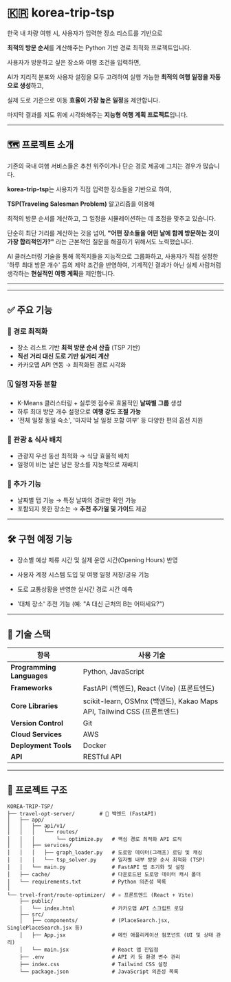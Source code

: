 # 🇰🇷 korea-trip-tsp

한국 내 차량 여행 시, 사용자가 입력한 장소 리스트를 기반으로  

**최적의 방문 순서**를 계산해주는 Python 기반 경로 최적화 프로젝트입니다.  

사용자가 방문하고 싶은 장소와 여행 조건을 입력하면, 

AI가 지리적 분포와 사용자 설정을 모두 고려하여 실행 가능한 **최적의 여행 일정을 자동으로 생성**하고,

실제 도로 기준으로 이동 **효율이 가장 높은 일정**을 제안합니다.

마지막 결과를 지도 위에 시각화해주는 **지능형 여행 계획 프로젝트**입니다.




---

## 🗺️ 프로젝트 소개

기존의 국내 여행 서비스들은 추천 위주이거나 단순 경로 제공에 그치는 경우가 많습니다.  

**korea-trip-tsp**는 사용자가 직접 입력한 장소들을 기반으로 하여,  

**TSP(Traveling Salesman Problem)** 알고리즘을 이용해  

최적의 방문 순서를 계산하고, 그 일정을 시뮬레이션하는 데 초점을 맞추고 있습니다.

단순히 최단 거리를 계산하는 것을 넘어, **"어떤 장소들을 어떤 날에 함께 방문하는 것이 가장 합리적인가?"** 라는 근본적인 질문을 해결하기 위해서도 노력했습니다.

AI 클러스터링 기술을 통해 목적지들을 지능적으로 그룹화하고, 
사용자가 직접 설정한 '하루 최대 방문 개수' 등의 제약 조건을 반영하여,
기계적인 결과가 아닌 실제 사람처럼 생각하는 **현실적인 여행 계획**을 제안합니다.

---

---

## ✅ 주요 기능
### 📍 경로 최적화
- 장소 리스트 기반 **최적 방문 순서 산출** (TSP 기반)
- **직선 거리 대신 도로 기반 실거리 계산**
- 카카오맵 API 연동 → 최적화된 경로 시각화
### 🗓️ 일정 자동 분할
- K-Means 클러스터링 + 실루엣 점수로 효율적인 **날짜별 그룹** 생성
- 하루 최대 방문 개수 설정으로 **여행 강도 조절 가능**
- '전체 일정 동일 숙소', '마지막 날 일정 포함 여부' 등 다양한 편의 옵션 지원
### 🍴 관광 & 식사 배치
- 관광지 우선 동선 최적화 → 식당 효율적 배치
- 일정이 비는 날은 남은 장소를 지능적으로 재배치
### 🔎 추가 기능
- 날짜별 탭 기능 → 특정 날짜의 경로만 확인 가능
- 포함되지 못한 장소는 → **추천 추가일 및 가이드** 제공


---

## 🛠️ 구현 예정 기능

- 장소별 예상 체류 시간 및 실제 운영 시간(Opening Hours) 반영

- 사용자 계정 시스템 도입 및 여행 일정 저장/공유 기능

- 도로 교통상황을 반영한 실시간 경로 시간 예측

- '대체 장소' 추천 기능 (예: "A 대신 근처의 B는 어떠세요?")

---

## 🧰 기술 스택

| 항목               | 사용 기술                              |
|--------------------|----------------------------------------|
| **Programming Languages** | Python, JavaScript               |
| **Frameworks**     | FastAPI (백엔드), React (Vite) (프론트엔드) |
| **Core Libraries**      | scikit-learn, OSMnx (백엔드), Kakao Maps API, Tailwind CSS (프론트엔드)|
| **Version Control**| Git                                    |
| **Cloud Services** | AWS                                    |
| **Deployment Tools**| Docker                                |
| **API**            | RESTful API                           |

---

## 📂 프로젝트 구조
```
KOREA-TRIP-TSP/
├── travel-opt-server/        # 🐍 백엔드 (FastAPI)
│   ├── app/
│   │   ├── api/v1/
│   │   │   └── routes/
│   │   │       └── optimize.py   # 핵심 경로 최적화 API 로직
│   │   ├── services/
│   │   │   ├── graph_loader.py   # 도로망 데이터(그래프) 로딩 및 캐싱
│   │   │   └── tsp_solver.py     # 일자별 내부 방문 순서 최적화 (TSP)
│   │   └── main.py               # FastAPI 앱 초기화 및 설정
│   ├── cache/                    # 다운로드된 도로망 데이터 캐시 폴더
│   └── requirements.txt          # Python 의존성 목록
│
└── trvel-front/route-optimizer/  # ⚛️ 프론트엔드 (React + Vite)
    ├── public/
    │   └── index.html            # 카카오맵 API 스크립트 로딩
    ├── src/
    │   ├── components/           # (PlaceSearch.jsx, SinglePlaceSearch.jsx 등)
    │   ├── App.jsx               # 메인 애플리케이션 컴포넌트 (UI 및 상태 관리)
    │   └── main.jsx              # React 앱 진입점
    ├── .env                      # API 키 등 환경 변수 관리
    ├── index.css                 # Tailwind CSS 설정
    └── package.json              # JavaScript 의존성 목록


```
